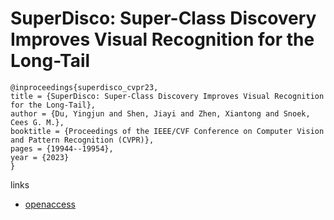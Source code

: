 # SuperDisco: Super-Class Discovery Improves Visual Recognition for the Long-Tail

```
@inproceedings{superdisco_cvpr23,
title = {SuperDisco: Super-Class Discovery Improves Visual Recognition for the Long-Tail},
author = {Du, Yingjun and Shen, Jiayi and Zhen, Xiantong and Snoek, Cees G. M.},
booktitle = {Proceedings of the IEEE/CVF Conference on Computer Vision and Pattern Recognition (CVPR)},
pages = {19944--19954},
year = {2023}
}
```

links
- [openaccess](http://openaccess.thecvf.com//content/CVPR2023/html/Du_SuperDisco_Super-Class_Discovery_Improves_Visual_Recognition_for_the_Long-Tail_CVPR_2023_paper.html)
